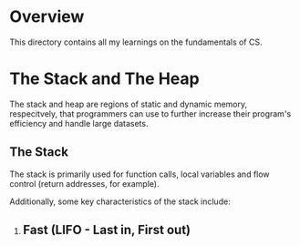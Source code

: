 # Overview

This directory contains all my learnings on the fundamentals of CS. 

# The Stack and The Heap

The stack and heap are regions of static and dynamic memory, respecitvely, that programmers can use to further increase their program's efficiency and handle large datasets.

## The Stack

The stack is primarily used for function calls, local variables and flow control (return addresses, for example). 

Additionally, some key characteristics of the stack include:
1. Fast (LIFO - Last in, First out)
    - 